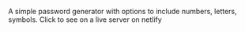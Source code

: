 A simple password generator with options to include numbers, letters, symbols. Click to see on a live server on netlify 
